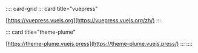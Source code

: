 :::: card-grid
::: card title="vuepress" 

[https://vuepress.vuejs.org](https://vuepress.vuejs.org/zh/)
:::

::: card title="theme-plume" 

[https://theme-plume.vuejs.press](https://theme-plume.vuejs.press/)
:::
::::


